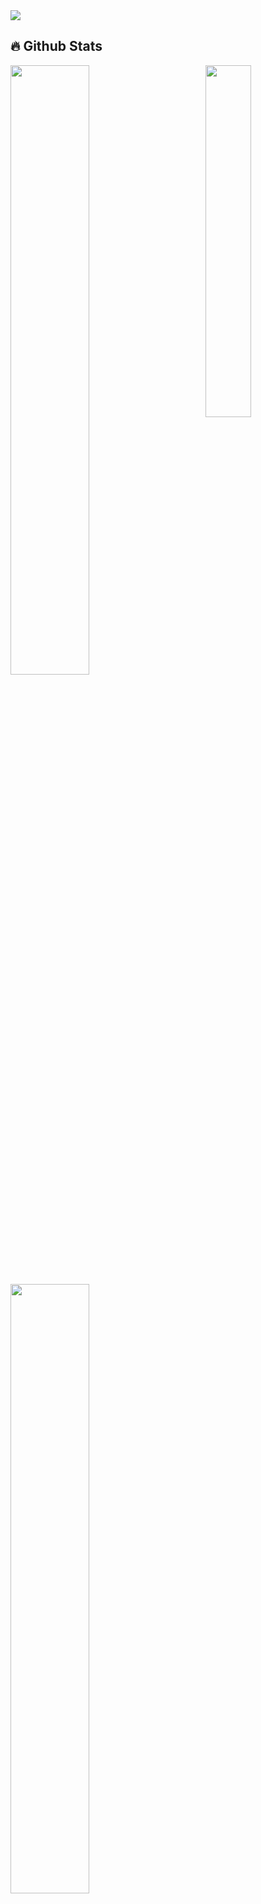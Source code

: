 <img align="center" height="auto" src="https://github.com/cat-milk/Anime-Girls-Holding-Programming-Books/raw/master/Python/Aoba_Suzukaze_techgo_Python_For_Beginners.png"/>

## 🔥 Github Stats

<img align="right" width="38%" src="https://cdn.waifu.im/7581.jpg"/>

  <a href="https://github.com/MhankBarBar"><img width="50%" src="https://github-readme-stats.vercel.app/api?username=MhankBarBar&theme=radical&title_color=ff3068"></a>
  <a href="https://github.com/MhankBarBar"><img width="50%" src="http://github-readme-streak-stats.herokuapp.com/?user=MhankBarBar&theme=radical&date_format=M%20j%5B%2C%20Y%5D&ring=ff3068&fire=ff3068&sideNums=ff3068"></a>

<p align="left">
  <a href="https://github.com/mhankbarbar?tab=repositories&sort=stargazers">
    <img alt="total stars" title="Total stars on GitHub" src="https://custom-icon-badges.herokuapp.com/badge/dynamic/json?logo=star&host=formatted-dynamic-badges.herokuapp.com&formatter=metric&style=for-the-badge&color=55960c&labelColor=488207&label=stars&query=%24.stars&url=https%3A%2F%2Fapi.github-star-counter.workers.dev%2Fuser%2FMhankbarBar"/></a><br>
  <a href="https://github.com/MhankBarBar?tab=followers">
    <img alt="followers" title="Follow me on Github" src="https://custom-icon-badges.herokuapp.com/github/followers/MhankBarBar?color=236ad3&labelColor=1155ba&style=for-the-badge&logo=person-add&label=Follow&logoColor=white"/></a><br>
  <a href="https://github.com/mhankbarbar">
    <img alt="views" title="GitHub profile views" src="https://visitor-badge.glitch.me/badge?page_id=mhankbarbar&style=for-the-badge&color=7c007c&lcolor=640464&logo=AngelList&logoColor=white"/></a><br>
  <a href="https://github.com/mhankbarbar?tab=repositories&sort=stargazers">
    <img alt="All Repositories" title="All Repositories" src="https://custom-icon-badges.herokuapp.com/badge/-All%20Repos-2962FF?style=for-the-badge&logoColor=white&logo=repo"/></a>
</p>
<p align="right">
  <a href="https://git.io/typing-svg"><img src="https://readme-typing-svg.demolab.com?font=Fira+Code&size=20&pause=1000&color=B918F7&width=435&lines=I'm+currently+learning+C%2B%2B+%E2%9D%A4%EF%B8%8F" alt="Typing SVG" /></a>
</p>

## 🕛 Wakatime
<p align="center">
  <a href="https://wakatime.com/@fc8062f4-99e5-4965-95a6-6378e2d22707"><img src="https://wakatime.com/badge/user/fc8062f4-99e5-4965-95a6-6378e2d22707.svg"/></a></br>
  <a href="https://wakatime.com/@MhankBarBar"><img src="https://github-readme-stats.vercel.app/api/wakatime?username=MhankBarBar"/></a>
</p>
